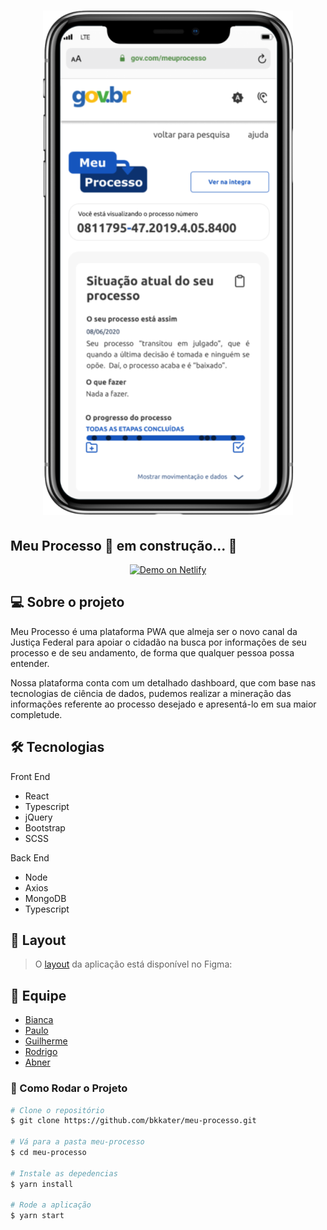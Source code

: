 <h1 align ="center" display= 'flex'>
    <img src="src/assets/mockup.png" alt="Imagem do App" title="#Meu Processo"></img>
</h1>

## Meu Processo 🚀 em construção... 🚧

<p align="center">
  <a href="https://meu-processo.netlify.app/" target="_blank">
    <img alt="Demo on Netlify" src="https://res.cloudinary.com/lukemorales/image/upload/v1599785319/readme_logos/demo_on_netlify_umjmch.png">
  </a>
</p>

## 💻 Sobre o projeto

Meu Processo é uma plataforma PWA que almeja ser o novo canal da Justiça Federal para apoiar o cidadão na busca por informações de seu processo e de seu andamento, de forma que qualquer pessoa possa entender.

Nossa plataforma conta com um detalhado dashboard, que com base nas tecnologias de ciência de dados, pudemos realizar a mineração das informações referente ao processo desejado e apresentá-lo em sua maior completude.

## 🛠 Tecnologias

Front End

- React
- Typescript
- jQuery
- Bootstrap
- SCSS

Back End

- Node
- Axios
- MongoDB
- Typescript


## 🎨 Layout
> O [layout](https://www.figma.com/file/sZyJwCtAhSifF9WzVDsoXK/Meu-Processo?node-id=22%3A213) da aplicação está disponível no Figma:

## 🤖 Equipe
- [Bianca](https://github.com/bkkater)
- [Paulo](https://www.linkedin.com/in/paulodocarmo/)
- [Guilherme](https://www.linkedin.com/in/guilherme-s-carmo/)
- [Rodrigo](https://www.linkedin.com/in/rodrigo-de-ara%C3%BAjo-tem%C3%B3teo-42020317/)
- [Abner](https://www.linkedin.com/in/abnerdev/)


### 📱 Como Rodar o Projeto

```bash
# Clone o repositório
$ git clone https://github.com/bkkater/meu-processo.git

# Vá para a pasta meu-processo
$ cd meu-processo

# Instale as depedencias
$ yarn install

# Rode a aplicação
$ yarn start
```
